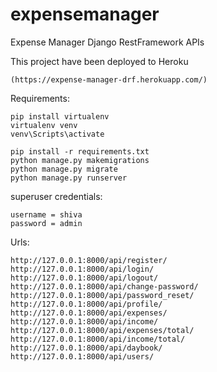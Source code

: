# expensemanager
Expense Manager Django RestFramework APIs

This project have been deployed to Heroku

    (https://expense-manager-drf.herokuapp.com/)

Requirements:

    pip install virtualenv
    virtualenv venv
    venv\Scripts\activate
    
    pip install -r requirements.txt  
    python manage.py makemigrations
    python manage.py migrate
    python manage.py runserver

superuser credentials:
    
    username = shiva
    password = admin
    
Urls:

    http://127.0.0.1:8000/api/register/
    http://127.0.0.1:8000/api/login/
    http://127.0.0.1:8000/api/logout/
    http://127.0.0.1:8000/api/change-password/
    http://127.0.0.1:8000/api/password_reset/
    http://127.0.0.1:8000/api/profile/
    http://127.0.0.1:8000/api/expenses/
    http://127.0.0.1:8000/api/income/
    http://127.0.0.1:8000/api/expenses/total/
    http://127.0.0.1:8000/api/income/total/
    http://127.0.0.1:8000/api/daybook/
    http://127.0.0.1:8000/api/users/
  
  
  
